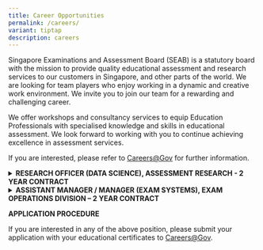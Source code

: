 ```yaml
---
title: Career Opportunities
permalink: /careers/
variant: tiptap
description: careers
---
```

<p>Singapore Examinations and Assessment Board (SEAB) is a statutory board
with the mission to provide quality educational assessment and research
services to our customers in Singapore, and other parts of the world. We
are looking for team players who enjoy working in a dynamic and creative
work environment. We invite you to join our team for a rewarding and challenging
career.</p>
<p>We offer workshops and consultancy services to equip Education Professionals
with specialised knowledge and skills in educational assessment. We look
forward to working with you to continue achieving excellence in assessment
services.</p>
<p>If you are interested, please refer to <a href="https://www.careers.gov.sg/" rel="noopener noreferrer nofollow" target="_blank"><u>Careers@Gov</u></a>&nbsp;for further
information.</p>
<p></p>
<div data-type="detailGroup" class="isomer-accordion isomer-accordion-white">
<details class="isomer-details">
<summary><strong>RESEARCH OFFICER (DATA SCIENCE), ASSESSMENT RESEARCH - 2 YEAR CONTRACT</strong>
</summary>
<div data-type="detailsContent" class="isomer-details-content">
<p></p>
<p><strong>Job Responsibilities</strong>
</p>
<p></p>
<p>Successful applicant will play an active role in handling, analysing and
mining data to provide meaning analysis and visualisation for decision
making. The key responsibilities include:</p>
<p></p>
<ul data-tight="true" class="tight">
<li>
<p>Analyse large amount of data for trends and patterns, and build predictive
models and machine learning algorithms</p>
</li>
<li>
<p>Apply sound methodologies in data science, statistical analysis and data
mining</p>
</li>
<li>
<p>Perform data visualisation to derive insights and value-add to decision
making</p>
</li>
<li>
<p>Develop automated marking models for different subjects with constructed
responses ranging from answers that are one sentence in length to complex
answers requiring an essay or analysis</p>
</li>
</ul>
<p></p>
<p><strong>Job Requirements</strong>
</p>
<p></p>
<ul data-tight="true" class="tight">
<li>
<p>Tertiary Qualification in Data Science, or Computer Science, or Statistics,
with a minimum of 2 to 3 years’ experience in manipulating data sets, building
statistical models and hands-on experience in machine learning applications</p>
</li>
<li>
<p>Candidates with 0 to 1 year of working experience can be considered</p>
</li>
<li>
<p>Strong in programming experience and proficient in Python/R/C++</p>
</li>
<li>
<p>Possess knowledge of a variety of machine learning techniques, such as
clustering, recommender systems, Natural Language Processing, Deep learning
etc., and their real-world application</p>
</li>
<li>
<p>Possess knowledge of advanced statistical techniques and concepts, such
as regression, properties of distributions, statistical tests and proper
usage, etc.</p>
</li>
</ul>
</div>
</details>
<details class="isomer-details">
<summary><strong>ASSISTANT MANAGER / MANAGER (EXAM SYSTEMS), EXAM OPERATIONS DIVISION – 2 YEAR CONTRACT</strong>
</summary>
<div data-type="detailsContent" class="isomer-details-content">
<p></p>
<p><strong>Job Responsibilities&nbsp;</strong>
</p>
<ul>
<li>
<p>Manage the enhancements of the e-Examination system and its technology
infrastructure to ensure the smooth and uninterrupted delivery of the National
and Non-National e-Examinations</p>
</li>
<li>
<p>Process pre and post e-Examination matters in a seamless manner</p>
</li>
<li>
<p>Equip and support relevant stakeholders with the required skills and knowledge
to use the e-Examination systems</p>
</li>
<li>
<p>Implement and maintain appropriate governance and standard operating procedures
to manage risks and the IT operational processes for the e-Examination
systems</p>
</li>
<li>
<p>Assist in the conduct of operational technology research, conceptualisation,
and implementation of innovative IT solutions or tools to support the delivery
of e-Examination operations</p>
</li>
<li>
<p>Assist in the integration efforts between systems to ensure seamless data
transfer and processing, while maintaining high level of data reliability
and integrity</p>
</li>
<li>
<p>Assist in the project coordination, UAT and sanity testing of system enhancements
or new projects</p>
<p></p>
</li>
</ul>
<p><strong>Job Requirements</strong>
</p>
<ul>
<li>
<p>Professional Qualifications in Computer Science, Computer Engineering,
Information Technology / Systems or related disciplines, with at least
2 years of relevant experience in IT / research, and consultancy of complex
IT solutions in the public sector will have an added advantage</p>
</li>
<li>
<p>Possess knowledge of business acumen, technology and product development.
Experience in Power Apps and/or Power Automate with AI capabilities or
any other automation application for developing IT business solutions is
an added advantage</p>
</li>
<li>
<p>Passionate about working with technology</p>
</li>
<li>
<p>Possess good analytical and organisation skills with attention to details</p>
</li>
<li>
<p>Possess good written and verbal communication skills, and able to engage
stakeholders effectively</p>
</li>
<li>
<p>Good team player and able to adapt well in a fast-paced and complex environment</p>
</li>
<li>
<p>Self-motivated and proactive in finding solutions and addressing stakeholders’
concerns&nbsp;</p>
</li>
</ul>
</div>
</details>
</div>
<p></p>
<p><strong>APPLICATION PROCEDURE</strong>
</p>
<p>If you are interested in any of the above position, please submit your
application with your educational certificates to <a href="https://www.careers.hrp.gov.sg/sap/bc/ui5_ui5/sap/ZGERCFA004/index.html?search-keyword=seab" rel="noopener nofollow" target="_blank">Careers@Gov</a>.</p>